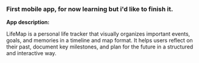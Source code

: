 <h3>First mobile app, for now learning but i'd like to finish it.</h3>

<b>App description:</b>
<p>LifeMap is a personal life tracker that visually organizes important events, goals, and memories in a timeline and map format. It helps users reflect on their past, document key milestones, and plan for the future in a structured and interactive way.</p>